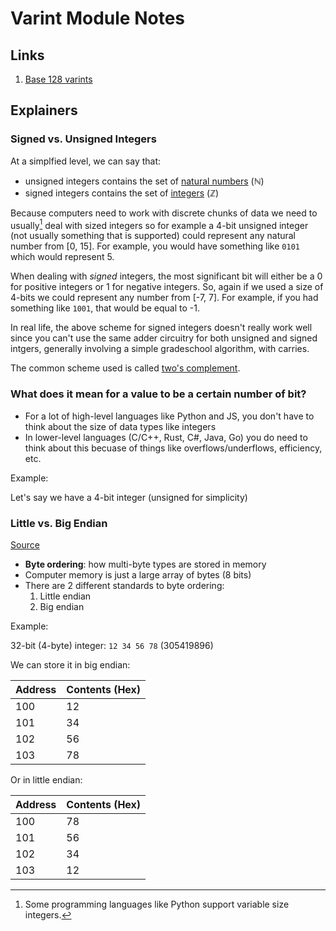# Varint Module Notes

## Links

1. [Base 128 varints](https://protobuf.dev/programming-guides/encoding/#varints)

## Explainers

### Signed vs. Unsigned Integers

At a simplfied level, we can say that:

- unsigned integers contains the set of [natural numbers](https://en.wikipedia.org/wiki/Natural_number) ($\mathbb{N}$)
- signed integers contains the set of [integers](https://en.wikipedia.org/wiki/Integer) ($\mathbb{Z}$)

Because computers need to work with discrete chunks of data we need to usually[^1] deal with sized integers
so for example a 4-bit unsigned integer (not usually something that is supported) could represent any natural
number from [0, 15]. For example, you would have something like `0101` which would represent 5.

When dealing with *signed* integers, the most significant bit will either be a 0 for positive integers or 1 for
negative integers. So, again if we used a size of 4-bits we could represent any number from [-7, 7]. For example,
if you had something like `1001`, that would be equal to -1.

In real life, the above scheme for signed integers doesn't really work well since you can't use the same
adder circuitry for both unsigned and signed intgers, generally involving a simple gradeschool algorithm,
with carries.

The common scheme used is called [two's complement](https://en.wikipedia.org/wiki/Two%27s_complement).

[^1]: Some programming languages like Python support variable size integers.

### What does it mean for a value to be a certain number of bit?

- For a lot of high-level languages like Python and JS, you don't have to think about the size of data types like integers
- In lower-level languages (C/C++, Rust, C#, Java, Go) you do need to think about this becuase of things like overflows/underflows, efficiency, etc.

Example:

Let's say we have a 4-bit integer (unsigned for simplicity)

### Little vs. Big Endian

[Source](https://www.youtube.com/watch?v=jhErugDB-34)

- **Byte ordering**: how multi-byte types are stored in memory
- Computer memory is just a large array of bytes (8 bits)
- There are 2 different standards to byte ordering:
  1. Little endian
  2. Big endian

Example:

32-bit (4-byte) integer: `12 34 56 78` (305419896)

We can store it in big endian:

| Address | Contents (Hex) |
| ------- | -------------- |
| 100     | 12             |
| 101     | 34             |
| 102     | 56             |
| 103     | 78             |

Or in little endian:

| Address | Contents (Hex) |
| ------- | -------------- |
| 100     | 78             |
| 101     | 56             |
| 102     | 34             |
| 103     | 12             |
